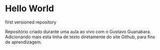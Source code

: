 # Hello World
 first versioned repository

 Repositório criado durante uma aula ao vivo com o Gustavo Guanabara.
 Adicionando mais esta linha de texto diretamente do site Github, para fins de aprendizagem.

